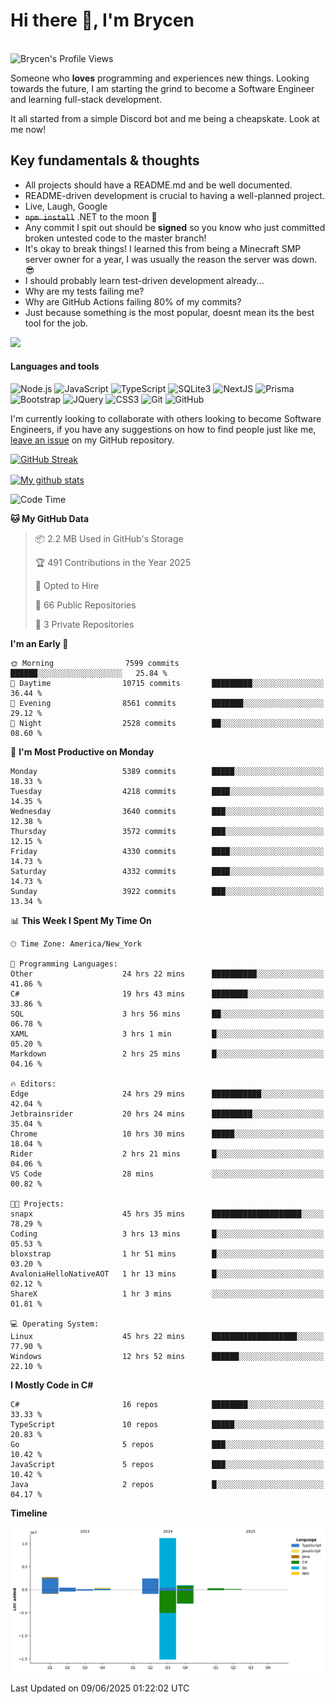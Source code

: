 # Hi there 👋, I'm Brycen

<br>
<img src="https://komarev.com/ghpvc/?username=BrycensRanch" alt="Brycen's Profile Views" />

Someone who **loves** programming and experiences new things. Looking towards the future, I am starting the grind to become a Software Engineer and learning full-stack development.

It all started from a simple Discord bot and me being a cheapskate. Look at me now!

## Key fundamentals & thoughts

- All projects should have a README.md and be well documented.
- README-driven development is crucial to having a well-planned project.
- Live, Laugh, Google
- ~~`npm install`~~ .NET to the moon 🚀
- Any commit I spit out should be **signed** so you know who just committed broken untested code to the master branch!
- It's okay to break things! I learned this from being a Minecraft SMP server owner for a year, I was usually the reason the server was down. 😎
- I should probably learn test-driven development already...
- Why are my tests failing me?
- Why are GitHub Actions failing 80% of my commits? 
- Just because something is the most popular, doesnt mean its the best tool for the job.

<img src="https://res.cloudinary.com/practicaldev/image/fetch/s--OoBLh7-Q--/c_limit%2Cf_auto%2Cfl_progressive%2Cq_auto%2Cw_880/https://cdn-images-1.medium.com/max/1614/1%2A8BlqJ8lNVZzuRjAg1mZ50w.png" height="400"/>

<h4>Languages and tools</h4>
<p>
  <img src="https://img.shields.io/badge/node.js%20-%2343853D.svg?&style=for-the-badge&logo=node.js&logoColor=white" alt="Node.js" />
  <img src="https://img.shields.io/badge/javascript%20-%23323330.svg?&style=for-the-badge&logo=javascript&logoColor=%23F7DF1E" alt="JavaScript" />
  <img src="https://img.shields.io/badge/typescript%20-%23323330.svg?&style=for-the-badge&logo=typescript&logoColor=#3467eb" alt="TypeScript" />
  <img src="https://img.shields.io/badge/sqlite3%20-%23323330.svg?&style=for-the-badge&logo=sqlite&logoColor=#3467eb" alt="SQLite3" />
  <img src="https://img.shields.io/badge/Next.JS%20-%23323330.svg?&style=for-the-badge&logo=next.js&logoColor=#3467eb" alt="NextJS" />
  <img src="https://img.shields.io/badge/Prisma%20-%23323330.svg?&style=for-the-badge&logo=prisma&logoColor=#3467eb" alt="Prisma" />
  <img src="https://img.shields.io/badge/bootstrap%20-%23323330.svg?&style=for-the-badge&logo=bootstrap" alt="Bootstrap" />
  <img src="https://img.shields.io/badge/jquery%20-%23323330.svg?&style=for-the-badge&logo=jquery" alt="JQuery" />
  <img src="https://img.shields.io/badge/css3%20-%23323330.svg?&style=for-the-badge&logo=css3" alt="CSS3" />
  <img src="https://img.shields.io/badge/git%20-%23323330.svg?&style=for-the-badge&logo=git" alt="Git" />
  <img src="https://img.shields.io/badge/github%20-%23323330.svg?&style=for-the-badge&logo=github" alt="GitHub" />
</p>

 I'm currently looking to collaborate with others looking to become Software Engineers, if you have any suggestions on how to find people just like me, [leave an issue](https://github.com/BrycensRanch/BrycensRanch/issues/new) on my GitHub repository.
 
 <p><a href="https://git.io/streak-stats"><img src=https://github-readme-streak-stats-eight.vercel.app?user=BrycensRanch&amp;theme=dark&amp;hide_border=true&fire=EB5454&amp;ring=0CEB19" alt="GitHub Streak"></a></p>

<a href="https://github.com/anuraghazra/github-readme-stats">
  <img align="center" src="https://github-readme-stats.anuraghazra1.vercel.app/api?username=BrycensRanch&show_icons=true&line_height=27&include_all_commits=true" alt="My github stats" />
</a>

<!--START_SECTION:waka-->
![Code Time](http://img.shields.io/badge/Code%20Time-2%2C139%20hrs%2057%20mins-blue)

**🐱 My GitHub Data** 

> 📦 2.2 MB Used in GitHub's Storage 
 > 
> 🏆 491 Contributions in the Year 2025
 > 
> 💼 Opted to Hire
 > 
> 📜 66 Public Repositories 
 > 
> 🔑 3 Private Repositories 
 > 
**I'm an Early 🐤** 

```text
🌞 Morning                7599 commits        ██████░░░░░░░░░░░░░░░░░░░   25.84 % 
🌆 Daytime                10715 commits       █████████░░░░░░░░░░░░░░░░   36.44 % 
🌃 Evening                8561 commits        ███████░░░░░░░░░░░░░░░░░░   29.12 % 
🌙 Night                  2528 commits        ██░░░░░░░░░░░░░░░░░░░░░░░   08.60 % 
```
📅 **I'm Most Productive on Monday** 

```text
Monday                   5389 commits        █████░░░░░░░░░░░░░░░░░░░░   18.33 % 
Tuesday                  4218 commits        ████░░░░░░░░░░░░░░░░░░░░░   14.35 % 
Wednesday                3640 commits        ███░░░░░░░░░░░░░░░░░░░░░░   12.38 % 
Thursday                 3572 commits        ███░░░░░░░░░░░░░░░░░░░░░░   12.15 % 
Friday                   4330 commits        ████░░░░░░░░░░░░░░░░░░░░░   14.73 % 
Saturday                 4332 commits        ████░░░░░░░░░░░░░░░░░░░░░   14.73 % 
Sunday                   3922 commits        ███░░░░░░░░░░░░░░░░░░░░░░   13.34 % 
```


📊 **This Week I Spent My Time On** 

```text
🕑︎ Time Zone: America/New_York

💬 Programming Languages: 
Other                    24 hrs 22 mins      ██████████░░░░░░░░░░░░░░░   41.86 % 
C#                       19 hrs 43 mins      ████████░░░░░░░░░░░░░░░░░   33.86 % 
SQL                      3 hrs 56 mins       ██░░░░░░░░░░░░░░░░░░░░░░░   06.78 % 
XAML                     3 hrs 1 min         █░░░░░░░░░░░░░░░░░░░░░░░░   05.20 % 
Markdown                 2 hrs 25 mins       █░░░░░░░░░░░░░░░░░░░░░░░░   04.16 % 

🔥 Editors: 
Edge                     24 hrs 29 mins      ███████████░░░░░░░░░░░░░░   42.04 % 
Jetbrainsrider           20 hrs 24 mins      █████████░░░░░░░░░░░░░░░░   35.04 % 
Chrome                   10 hrs 30 mins      █████░░░░░░░░░░░░░░░░░░░░   18.04 % 
Rider                    2 hrs 21 mins       █░░░░░░░░░░░░░░░░░░░░░░░░   04.06 % 
VS Code                  28 mins             ░░░░░░░░░░░░░░░░░░░░░░░░░   00.82 % 

🐱‍💻 Projects: 
snapx                    45 hrs 35 mins      ████████████████████░░░░░   78.29 % 
Coding                   3 hrs 13 mins       █░░░░░░░░░░░░░░░░░░░░░░░░   05.53 % 
bloxstrap                1 hr 51 mins        █░░░░░░░░░░░░░░░░░░░░░░░░   03.20 % 
AvaloniaHelloNativeAOT   1 hr 13 mins        █░░░░░░░░░░░░░░░░░░░░░░░░   02.12 % 
ShareX                   1 hr 3 mins         ░░░░░░░░░░░░░░░░░░░░░░░░░   01.81 % 

💻 Operating System: 
Linux                    45 hrs 22 mins      ███████████████████░░░░░░   77.90 % 
Windows                  12 hrs 52 mins      ██████░░░░░░░░░░░░░░░░░░░   22.10 % 
```

**I Mostly Code in C#** 

```text
C#                       16 repos            ████████░░░░░░░░░░░░░░░░░   33.33 % 
TypeScript               10 repos            █████░░░░░░░░░░░░░░░░░░░░   20.83 % 
Go                       5 repos             ███░░░░░░░░░░░░░░░░░░░░░░   10.42 % 
JavaScript               5 repos             ███░░░░░░░░░░░░░░░░░░░░░░   10.42 % 
Java                     2 repos             █░░░░░░░░░░░░░░░░░░░░░░░░   04.17 % 
```



**Timeline**

![Lines of Code chart](https://raw.githubusercontent.com/BrycensRanch/BrycensRanch/main/assets/bar_graph.png)


 Last Updated on 09/06/2025 01:22:02 UTC
<!--END_SECTION:waka-->

<!--
**BrycensRanch/BrycensRanch** is a ✨ _special_ ✨ repository because its `README.md` (this file) appears on your GitHub profile.

Here are some ideas to get you started:

- 🔭 I’m currently working on ...
- 🌱 I’m currently learning ...
- 👯 I’m looking to collaborate on ...
- 🤔 I’m looking for help with ...
- 💬 Ask me about ...
- 📫 How to reach me: ...
- 😄 Pronouns: ...
- ⚡ Fun fact: ...
-->

